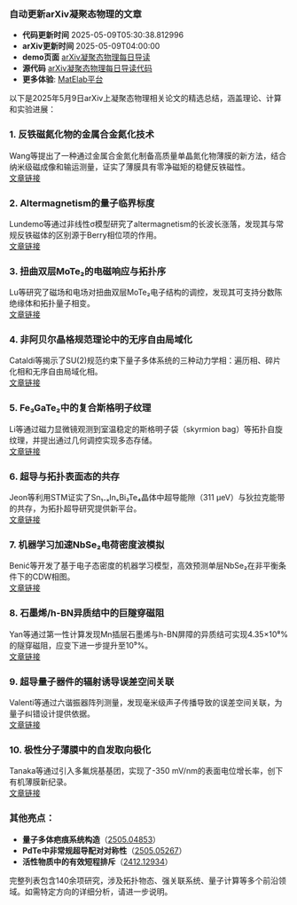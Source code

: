 ### 自动更新arXiv凝聚态物理的文章
  - **代码更新时间** 2025-05-09T05:30:38.812996
  - **arXiv更新时间** 2025-05-09T04:00:00
  - **demo页面** [arXiv凝聚态物理每日导读](https://iopwsy.github.io/arXiv_cond-mat/)
  - **源代码** [arXiv凝聚态物理每日导读代码](https://github.com/iopwsy/arXiv_cond-mat/)
  - **更多体验**: [MatElab平台](https://in.iphy.ac.cn/eln/#/recday)

以下是2025年5月9日arXiv上凝聚态物理相关论文的精选总结，涵盖理论、计算和实验进展：

### 1. **反铁磁氮化物的金属合金氮化技术**  
Wang等提出了一种通过金属合金氮化制备高质量单晶氮化物薄膜的新方法，结合纳米级磁成像和输运测量，证实了薄膜具有零净磁矩的稳健反铁磁性。  
[文章链接](https://arxiv.org/abs/2505.04636)

### 2. **Altermagnetism的量子临界标度**  
Lundemo等通过非线性σ模型研究了altermagnetism的长波长涨落，发现其与常规反铁磁体的区别源于Berry相位项的作用。  
[文章链接](https://arxiv.org/abs/2505.04683)

### 3. **扭曲双层MoTe₂的电磁响应与拓扑序**  
Lu等研究了磁场和电场对扭曲双层MoTe₂电子结构的调控，发现其可支持分数陈绝缘体和拓扑量子相变。  
[文章链接](https://arxiv.org/abs/2505.04685)

### 4. **非阿贝尔晶格规范理论中的无序自由局域化**  
Cataldi等揭示了SU(2)规范约束下量子多体系统的三种动力学相：遍历相、碎片化相和无序自由局域化相。  
[文章链接](https://arxiv.org/abs/2505.04704)

### 5. **Fe₃GaTe₂中的复合斯格明子纹理**  
Li等通过磁力显微镜观测到室温稳定的斯格明子袋（skyrmion bag）等拓扑自旋纹理，并提出通过几何调控实现多态存储。  
[文章链接](https://arxiv.org/abs/2505.04940)

### 6. **超导与拓扑表面态的共存**  
Jeon等利用STM证实了Sn₁₋ₓInₓBi₂Te₄晶体中超导能隙（311 μeV）与狄拉克能带的共存，为拓扑超导研究提供新平台。  
[文章链接](https://arxiv.org/abs/2505.04729)

### 7. **机器学习加速NbSe₂电荷密度波模拟**  
Benić等开发了基于电子态密度的机器学习模型，高效预测单层NbSe₂在非平衡条件下的CDW相图。  
[文章链接](https://arxiv.org/abs/2505.05384)

### 8. **石墨烯/h-BN异质结中的巨隧穿磁阻**  
Yan等通过第一性计算发现Mn插层石墨烯与h-BN屏障的异质结可实现4.35×10⁸%的隧穿磁阻，应变下进一步提升至10⁹%。  
[文章链接](https://arxiv.org/abs/2505.04878)

### 9. **超导量子器件的辐射诱导误差空间关联**  
Valenti等通过六谐振器阵列测量，发现毫米级声子传播导致的误差空间关联，为量子纠错设计提供依据。  
[文章链接](https://arxiv.org/abs/2505.04902)

### 10. **极性分子薄膜中的自发取向极化**  
Tanaka等通过引入多氟烷基基团，实现了-350 mV/nm的表面电位增长率，创下有机薄膜新纪录。  
[文章链接](https://arxiv.org/abs/2505.04863)

### 其他亮点：
- **量子多体疤痕系统构造**（[2505.04853](https://arxiv.org/abs/2505.04853)）  
- **PdTe中非常规超导配对对称性**（[2505.05267](https://arxiv.org/abs/2505.05267)）  
- **活性物质中的有效短程排斥**（[2412.12934](https://arxiv.org/abs/2412.12934)）  

完整列表包含140余项研究，涉及拓扑物态、强关联系统、量子计算等多个前沿领域。如需特定方向的详细分析，请进一步说明。